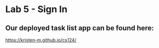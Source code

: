 # Lab 5 - Sign In

## Our deployed task list app can be found here:

https://kristen-m.github.io/cs124/
